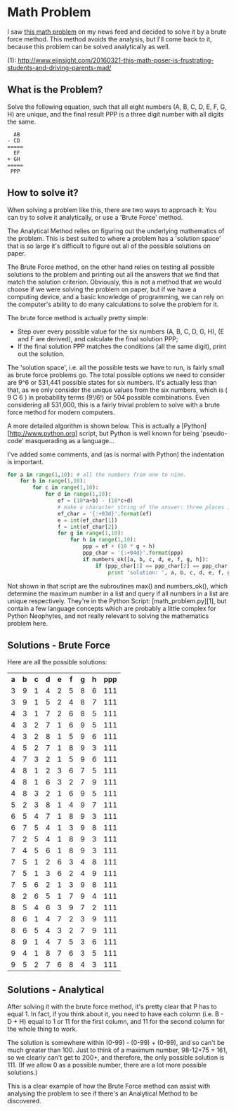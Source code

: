 # Math Problem

I saw [this math problem](1) on my news feed and decided to solve it by a brute force method.  This method avoids the analysis, but I'll come back to it, because this problem can be solved analytically as well.

(1): http://www.ejinsight.com/20160321-this-math-poser-is-frustrating-students-and-driving-parents-mad/

## What is the Problem?

Solve the following equation, such that all eight numbers (A, B, C, D, E, F, G, H) are unique, and the final result PPP is a three digit number with all digits the same.

      AB
    - CD
    =====
      EF
    + GH
    =====
     PPP

## How to solve it?
When solving a problem like this, there are two ways to approach it: You can try to solve it analytically, or use a 'Brute Force' method.

The Analytical Method relies on figuring out the underlying mathematics of the problem. This is best suited to where a problem has a 'solution space' that is so large it's difficult to figure out all of the possible solutions on paper.

The Brute Force method, on the other hand relies on testing all possible solutions to the problem and printing out all the answers that we find that match the solution criterion. Obviously, this is not a method that we would choose if we were solving the problem on paper, but if we have a computing device, and a basic knowledge of programming, we can rely on the computer's ability to do many calculations to solve the problem for it.

The brute force method is actually pretty simple:
- Step over every possible value for the six numbers (A, B, C, D, G, H), (E and F are derived), and calculate the final solution PPP;
- If the final solution PPP matches the conditions (all the same digit), print out the solution.

The 'solution space', i.e. all the possible tests we have to run, is fairly small as brute force problems go. The total possible options we need to consider are 9^6 or 531,441 possible states for six numbers. It's actually less than that, as we only consider the unique values from the six numbers, which is ( 9 C 6 ) in probability terms (9!/6!) or 504 possible combinations. Even considering all 531,000, this is a fairly trivial problem to solve with a brute force method for modern computers.

A more detailed algorithm is shown below. This is actually a [Python][http://www.python.org] script, but Python is well known for being 'pseudo-code' masquerading as a language...

I've added some comments, and (as is normal with Python) the indentation is important.

````python
for a in range(1,10): # all the numbers from one to nine.
	for b in range(1,10):
		for c in range(1,10):
			for d in range(1,10):
				ef = (10*a+b) - (10*c+d)
				# make a character string of the answer: three places integer with sign
				ef_char = '{:+03d}'.format(ef)
				e = int(ef_char[1])
				f = int(ef_char[2])
				for g in range(1,10):
					for h in range(1,10):
						ppp = ef + (10 * g + h)
						ppp_char = '{:+04d}'.format(ppp)
						if numbers_ok([a, b, c, d, e, f, g, h]):
							if (ppp_char[1] == ppp_char[2] == ppp_char[3]):
								print 'solution: ', a, b, c, d, e, f, g, h, ppp
````

Not shown in that script are the subroutines max() and numbers_ok(), which determine the maximum number in a list and query if all numbers in a list are unique respectively.  They're in the Python Script: [math_problem.py][1], but contain a few language concepts which are probably a little complex for Python Neophytes, and not really relevant to solving the mathematics problem here.

## Solutions - Brute Force

Here are all the possible solutions:
<table>
<tr><th> a</th><th> b</th><th> c</th><th> d</th><th> e</th><th> f</th><th> g</th><th> h</th><th> ppp</th></tr>
<tr><td> 3</td><td> 9</td><td> 1</td><td> 4</td><td> 2</td><td> 5</td><td> 8</td><td> 6</td><td> 111</td></tr>
<tr><td> 3</td><td> 9</td><td> 1</td><td> 5</td><td> 2</td><td> 4</td><td> 8</td><td> 7</td><td> 111</td></tr>
<tr><td> 4</td><td> 3</td><td> 1</td><td> 7</td><td> 2</td><td> 6</td><td> 8</td><td> 5</td><td> 111</td></tr>
<tr><td> 4</td><td> 3</td><td> 2</td><td> 7</td><td> 1</td><td> 6</td><td> 9</td><td> 5</td><td> 111</td></tr>
<tr><td> 4</td><td> 3</td><td> 2</td><td> 8</td><td> 1</td><td> 5</td><td> 9</td><td> 6</td><td> 111</td></tr>
<tr><td> 4</td><td> 5</td><td> 2</td><td> 7</td><td> 1</td><td> 8</td><td> 9</td><td> 3</td><td> 111</td></tr>
<tr><td> 4</td><td> 7</td><td> 3</td><td> 2</td><td> 1</td><td> 5</td><td> 9</td><td> 6</td><td> 111</td></tr>
<tr><td> 4</td><td> 8</td><td> 1</td><td> 2</td><td> 3</td><td> 6</td><td> 7</td><td> 5</td><td> 111</td></tr>
<tr><td> 4</td><td> 8</td><td> 1</td><td> 6</td><td> 3</td><td> 2</td><td> 7</td><td> 9</td><td> 111</td></tr>
<tr><td> 4</td><td> 8</td><td> 3</td><td> 2</td><td> 1</td><td> 6</td><td> 9</td><td> 5</td><td> 111</td></tr>
<tr><td> 5</td><td> 2</td><td> 3</td><td> 8</td><td> 1</td><td> 4</td><td> 9</td><td> 7</td><td> 111</td></tr>
<tr><td> 6</td><td> 5</td><td> 4</td><td> 7</td><td> 1</td><td> 8</td><td> 9</td><td> 3</td><td> 111</td></tr>
<tr><td> 6</td><td> 7</td><td> 5</td><td> 4</td><td> 1</td><td> 3</td><td> 9</td><td> 8</td><td> 111</td></tr>
<tr><td> 7</td><td> 2</td><td> 5</td><td> 4</td><td> 1</td><td> 8</td><td> 9</td><td> 3</td><td> 111</td></tr>
<tr><td> 7</td><td> 4</td><td> 5</td><td> 6</td><td> 1</td><td> 8</td><td> 9</td><td> 3</td><td> 111</td></tr>
<tr><td> 7</td><td> 5</td><td> 1</td><td> 2</td><td> 6</td><td> 3</td><td> 4</td><td> 8</td><td> 111</td></tr>
<tr><td> 7</td><td> 5</td><td> 1</td><td> 3</td><td> 6</td><td> 2</td><td> 4</td><td> 9</td><td> 111</td></tr>
<tr><td> 7</td><td> 5</td><td> 6</td><td> 2</td><td> 1</td><td> 3</td><td> 9</td><td> 8</td><td> 111</td></tr>
<tr><td> 8</td><td> 2</td><td> 6</td><td> 5</td><td> 1</td><td> 7</td><td> 9</td><td> 4</td><td> 111</td></tr>
<tr><td> 8</td><td> 5</td><td> 4</td><td> 6</td><td> 3</td><td> 9</td><td> 7</td><td> 2</td><td> 111</td></tr>
<tr><td> 8</td><td> 6</td><td> 1</td><td> 4</td><td> 7</td><td> 2</td><td> 3</td><td> 9</td><td> 111</td></tr>
<tr><td> 8</td><td> 6</td><td> 5</td><td> 4</td><td> 3</td><td> 2</td><td> 7</td><td> 9</td><td> 111</td></tr>
<tr><td> 8</td><td> 9</td><td> 1</td><td> 4</td><td> 7</td><td> 5</td><td> 3</td><td> 6</td><td> 111</td></tr>
<tr><td> 9</td><td> 4</td><td> 1</td><td> 8</td><td> 7</td><td> 6</td><td> 3</td><td> 5</td><td> 111</td></tr>
<tr><td> 9</td><td> 5</td><td> 2</td><td> 7</td><td> 6</td><td> 8</td><td> 4</td><td> 3</td><td> 111</td></tr>
</table>

## Solutions - Analytical

After solving it with the brute force method, it's pretty clear that P has to equal 1. In fact, if you think about it, you need to have each column (i.e. B - D + H) equal to 1 or 11 for the first column, and 11 for the second column for the whole thing to work.

The solution is somewhere within (0-99) - (0-99) + (0-99), and so can't be much greater than 100. Just to think of a maximum number, 98-12+75 = 161, so we clearly can't get to 200+, and therefore, the only possible solution is 111. (If we allow 0 as a possible number, there are a lot more possible solutions.)

This is a clear example of how the Brute Force method can assist with analysing the problem to see if there's an Analytical Method to be discovered.
